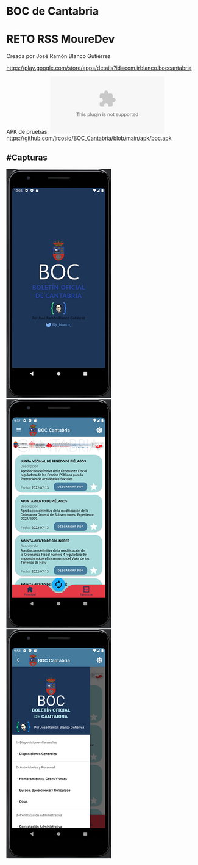 # BOC de Cantabria
# RETO RSS MoureDev
Creada por José Ramón Blanco Gutiérrez

https://play.google.com/store/apps/details?id=com.jrblanco.boccantabria

APK de pruebas: ![](boc.apk) https://github.com/jrcosio/BOC_Cantabria/blob/main/apk/boc.apk

#Capturas
------------------------------------------------------------------------------------------
![Captura 1](https://github.com/jrcosio/BOC_Cantabria/blob/main/imagenes/cap1.png)  ![Captura 2](https://github.com/jrcosio/BOC_Cantabria/blob/main/imagenes/cap2.png) ![Captura 3](https://github.com/jrcosio/BOC_Cantabria/blob/main/imagenes/cap3.png)

